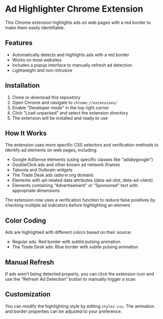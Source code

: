 # Ad Highlighter Chrome Extension

This Chrome extension highlights ads on web pages with a red border to make them easily identifiable.

## Features

- Automatically detects and highlights ads with a red border
- Works on most websites
- Includes a popup interface to manually refresh ad detection
- Lightweight and non-intrusive

## Installation

1. Clone or download this repository
2. Open Chrome and navigate to `chrome://extensions/`
3. Enable "Developer mode" in the top right corner
4. Click "Load unpacked" and select the extension directory
5. The extension will be installed and ready to use

## How It Works

The extension uses more specific CSS selectors and verification methods to identify ad elements on web pages, including:
- Google AdSense elements (using specific classes like "adsbygoogle")
- DoubleClick ads and other known ad network iframes
- Taboola and Outbrain widgets
- The Trade Desk ads (adsrvr.org domain)
- Elements with ad-related data attributes (data-ad-slot, data-ad-client)
- Elements containing "Advertisement" or "Sponsored" text with appropriate dimensions

The extension now uses a verification function to reduce false positives by checking multiple ad indicators before highlighting an element.

## Color Coding

Ads are highlighted with different colors based on their source:
- Regular ads: Red border with subtle pulsing animation
- The Trade Desk ads: Blue border with subtle pulsing animation

## Manual Refresh

If ads aren't being detected properly, you can click the extension icon and use the "Refresh Ad Detection" button to manually trigger a scan.

## Customization

You can modify the highlighting style by editing `styles.css`. The animation and border properties can be adjusted to your preference.